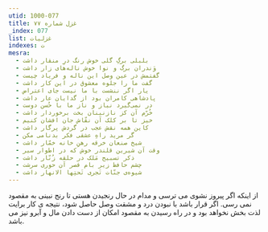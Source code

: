 ```yaml
---
utid: 1000-077
title: غزل شماره ۷۷
_index: 077
list: غزلیات
indexes: ت
mesra:
  - بلبلی برگِ گلی خوش رنگ درِ منقار داشت
  - وَندران برگ و نوا خوش ناله‌های زار داشت
  - گفتمش در عین وصل این ناله و فریاد چیست
  - گفت ما را جلوه معشوق در این کار داشت
  - یار اگر ننشست با ما نیست جای اعتراض
  - پادشاهی کامران بود از گدایان عار داشت
  - در نمی‌گیرد نیاز و ناز ما با حُسن دوست
  - خُرّم آن کز نازنینان بخت برخوردار داشت
  - خیز تا بر کلک آن نقّاش جان افشان کنیم
  - کاین همه نقش عجب در گردش پرگار داشت
  - گر مرید راهِ عشقی فکر بدنامی مکن
  - شیخ صنعان خرقه رهنِ خانه خمّار داشت
  - وقت آن شیرین قلندر خوش که در اطوار سیر
  - ذکر تسبیح مَلک در حلقه زُنّار داشت
  - چشم حافظ زیر بام قصر آن حوری سرشت
  - شیوه‌ی جنّات تَجری تَحتِها الانهار داشت
---
```

از اینکه اگر پیروز نشوی می ترسی و مدام در حال رنجیدن هستی تا رنج نبینی به مقصود نمی رسی. اگر قرار باشد با نبودن درد و مشقت وصل حاصل شود، نتیجه ی کار برایت لذت بخش نخواهد بود و در راه رسیدن به مقصود امکان از دست دادن مال و آبرو نیز می باشد.

